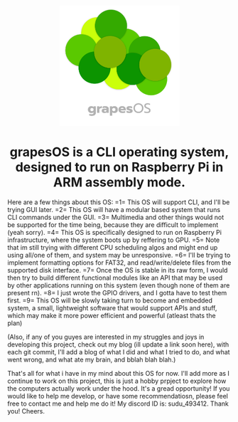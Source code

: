 <p align = "center">
  <img src = "Media\Logo\Outputs\WithText\DarkModeVariant\grapesOS_logo_d_png.png" width ="270" alt="grapesOS logo">
</p>

<h1 align="center">grapesOS is a CLI operating system, designed to run on Raspberry Pi in ARM assembly mode.</h1>



Here are a few things about this OS:
=1= This OS will support CLI, and I'll be trying GUI later.
=2= This OS will have a modular based system that runs CLI commands under the GUI.
=3= Multimedia and other things would not be supported for the time being, because they are difficult to implement (yeah sorry).
=4= This OS is specifically designed to run on Raspberry Pi infrastructure, where the system boots up by reffering to GPU.
=5= Note that im still trying with different CPU scheduling algos and might end up using all/one of them, and system may be unresponsive.
=6= I'll be trying to implement formatting options for FAT32, and read/write/delete files from the supported disk interface.
=7= Once the OS is stable in its raw form, I would then try to build different functional modules like an API that may be used by other applications running on this system (even though none of them are present rn).
=8= I just wrote the GPIO drivers, and I gotta have to test them first.
=9= This OS will be slowly taking turn to become and embedded system, a small, lightweight software that would support APIs and stuff, which may make it more power efficient and powerful (atleast thats the plan)

(Also, if any of you guyes are interested in my struggles and joys in developing this project, check out my blog (ill update a link soon here), with each git commit, I'll add a blog of what I did and what I tried to do, and what went wrong, and what ate my brain, and bblah blah blah.)


That's all for what i have in my mind about this OS for now. I'll add more as I continue to work on this project, this is just a hobby prpject to explore how the computers actually work under the hood. It's a gread opportunity! If you would like to help me develop, or have some recommendatiosn, please feel free to contact me and help me do it! My discord ID is: sudu_493412. Thank you! Cheers.
